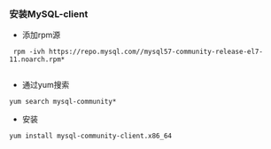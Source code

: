 ### 安装MySQL-client



- 添加rpm源

```shell
 rpm -ivh https://repo.mysql.com//mysql57-community-release-el7-11.noarch.rpm* 
 
```

- 通过yum搜索

```shell
yum search mysql-community*
```

- 安装

```shell
yum install mysql-community-client.x86_64
```